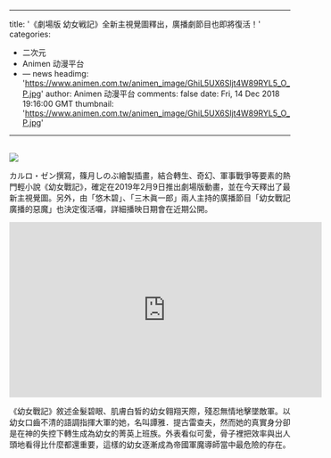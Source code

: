 
---
title: '《劇場版 幼女戦記》全新主視覺圖釋出，廣播劇節目也即將復活！'
categories: 
 - 二次元
 - Animen 动漫平台
 - — news
headimg: 'https://www.animen.com.tw/animen_image/GhiL5UX6Sljt4W89RYL5_O_P.jpg'
author: Animen 动漫平台
comments: false
date: Fri, 14 Dec 2018 19:16:00 GMT
thumbnail: 'https://www.animen.com.tw/animen_image/GhiL5UX6Sljt4W89RYL5_O_P.jpg'
---

<div>   
<br><img src="https://www.animen.com.tw/animen_image/GhiL5UX6Sljt4W89RYL5_O_P.jpg" referrerpolicy="no-referrer"><br><p>カルロ・ゼン撰寫，篠月しのぶ繪製插畫，結合轉生、奇幻、軍事戰爭等要素的熱門輕小說《幼女戰記》，確定在2019年2月9日推出劇場版動畫，並在今天釋出了最新主視覺圖。另外，由「悠木碧」、「三木眞一郎」兩人主持的廣播節目「幼女戰記 廣播的惡魔」也決定復活囉，詳細播映日期會在近期公開。</p>
<iframe width="560" height="315" src="https://www.youtube.com/embed/KILjwOqvfx4" frameborder="0" allow="accelerometer; autoplay; encrypted-media; gyroscope; picture-in-picture" allowfullscreen></iframe><p>《幼女戰記》敘述金髮碧眼、肌膚白皙的幼女翱翔天際，殘忍無情地擊墜敵軍。以幼女口齒不清的語調指揮大軍的她，名叫譚雅．提古雷查夫，然而她的真實身分卻是在神的失控下轉生成為幼女的菁英上班族。外表看似可愛，骨子裡把效率與出人頭地看得比什麼都還重要，這樣的幼女逐漸成為帝國軍魔導師當中最危險的存在。</p>
  
</div>
            
